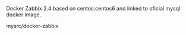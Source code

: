 Docker Zabbix 2.4
based on centos:centos6 and linked to oficial mysql docker image.

mysrc/docker-zabbix